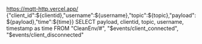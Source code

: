 https://mqtt-http.vercel.app/
{"client_id":${clientid},"username":${username},"topic":${topic},"payload":${payload},"time":${time}}
SELECT
  payload,
  clientid,
  topic,
  username,
  timestamp as time
FROM
  "CleanEnv/#",
  "$events/client_connected",
  "$events/client_disconnected"